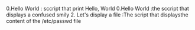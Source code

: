 0.Hello World : sccript that print Hello, World
0.Hello World :the sccript that displays a confused smily
2. Let's display a file :The script that displaysthe content of the /etc/passwd file
